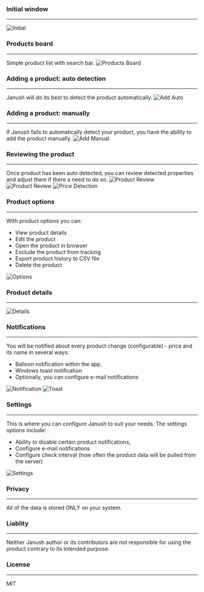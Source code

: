 ### Initial window
* * *
![Initial](/assets/images/ui/initial.png)

### Products board
* * *
Simple product list with search bar.
![Products Board](/assets/images/ui/board.png)

### Adding a product: auto detection
* * *
Janush will do its best to detect the product automatically.
![Add Auto](/assets/images/ui/add1.png)

### Adding a product: manually
* * *
If Janush fails to automatically detect your product, you have the ability to add the product manually.
![Add Manual](/assets/images/ui/add2.png)

### Reviewing the product
* * *
Once product has been auto detected, you can review detected properties and adjust them if there a need to do so.
![Product Review](/assets/images/ui/review1.png)
![Product Review](/assets/images/ui/review2.png)
![Price Detection](/assets/images/ui/pricedetection.png)

### Product options
* * *
With product options you can:
- View product details
- Edit the product
- Open the product in browser
- Exclude the product from tracking
- Export product history to CSV file
- Delete the product

![Options](/assets/images/ui/options.png)

### Product details
* * *
![Details](/assets/images/ui/details.png)

### Notifications
* * *
You will be notified about every product change (configurable) - price and its name in several ways:
- Balloon notification within the app,
- Windows toast notification
- Optionally, you can configure e-mail notifications

![Notification](/assets/images/ui/notification.png)
![Toast](/assets/images/ui/toast.png)

### Settings
* * *
This is where you can configure Janush to suit your needs.
The settings options include:
- Ability to disable certain product notifications,
- Configure e-mail notifications
- Configure check interval (how often the product data will be pulled from the server)

![Settings](/assets/images/ui/settings.png)

### Privacy
* * *
All of the data is stored ONLY on your system.

### Liablity
* * *
Neither Janush author or its contributors are not responsible for using the product contrary to its intended purpose.

### License
* * *
MIT
